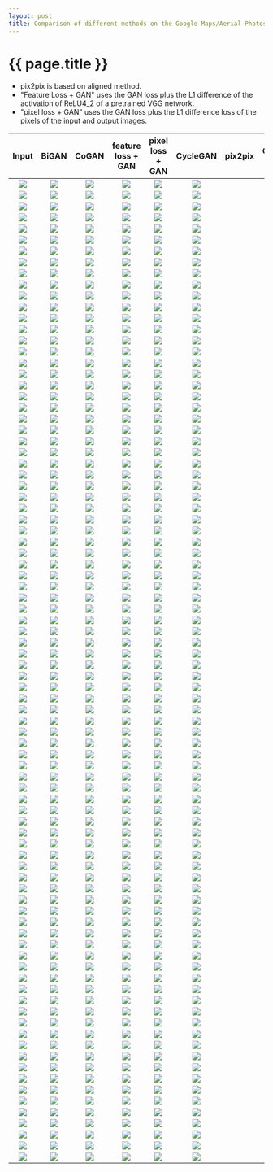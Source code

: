 ```yaml
---
layout: post
title: Comparison of different methods on the Google Maps/Aerial Photos dataset
---
```

{{ page.title }}
================

* pix2pix is based on aligned method. 
* "Feature Loss + GAN" uses the GAN loss plus the L1 difference of the activation of ReLU4_2 of a pretrained VGG network. 
* "pixel loss + GAN" uses the GAN loss plus the L1 difference loss of the pixels of the input and output images. 

| Input | BiGAN | CoGAN | feature loss + GAN | pixel loss + GAN | CycleGAN | pix2pix | Ground Truth |
|:---:|:---------:|:----------:|:----------:|:---------:|:----------:|:---------:|:----------:|
| ![]({{site.baseurl}}/images/maps-comparison/map2aerial/gt/250.jpg) | ![]({{site.baseurl}}/images/maps-comparison/aerial2map/bigan/250.jpg) | ![]({{site.baseurl}}/images/maps-comparison/aerial2map/cogan/250.jpg) | ![]({{site.baseurl}}/images/maps-comparison/aerial2map/feature_loss/250.jpg) | ![]({{site.baseurl}}/images/maps-comparison/aerial2map/l1/250.jpg) | ![]({{site.baseurl}}/images/maps-comparison/aerial2map/gt/250.jpg) |
| ![]({{site.baseurl}}/images/maps-comparison/aerial2map/gt/250.jpg) | ![]({{site.baseurl}}/images/maps-comparison/map2aerial/bigan/250.jpg) | ![]({{site.baseurl}}/images/maps-comparison/map2aerial/cogan/250.jpg) | ![]({{site.baseurl}}/images/maps-comparison/map2aerial/feature_loss/250.jpg) | ![]({{site.baseurl}}/images/maps-comparison/map2aerial/l1/250.jpg) | ![]({{site.baseurl}}/images/maps-comparison/map2aerial/gt/250.jpg) |
| ![]({{site.baseurl}}/images/maps-comparison/map2aerial/gt/1050.jpg) | ![]({{site.baseurl}}/images/maps-comparison/aerial2map/bigan/1050.jpg) | ![]({{site.baseurl}}/images/maps-comparison/aerial2map/cogan/1050.jpg) | ![]({{site.baseurl}}/images/maps-comparison/aerial2map/feature_loss/1050.jpg) | ![]({{site.baseurl}}/images/maps-comparison/aerial2map/l1/1050.jpg) | ![]({{site.baseurl}}/images/maps-comparison/aerial2map/gt/1050.jpg) |
| ![]({{site.baseurl}}/images/maps-comparison/aerial2map/gt/1050.jpg) | ![]({{site.baseurl}}/images/maps-comparison/map2aerial/bigan/1050.jpg) | ![]({{site.baseurl}}/images/maps-comparison/map2aerial/cogan/1050.jpg) | ![]({{site.baseurl}}/images/maps-comparison/map2aerial/feature_loss/1050.jpg) | ![]({{site.baseurl}}/images/maps-comparison/map2aerial/l1/1050.jpg) | ![]({{site.baseurl}}/images/maps-comparison/map2aerial/gt/1050.jpg) |
| ![]({{site.baseurl}}/images/maps-comparison/map2aerial/gt/780.jpg) | ![]({{site.baseurl}}/images/maps-comparison/aerial2map/bigan/780.jpg) | ![]({{site.baseurl}}/images/maps-comparison/aerial2map/cogan/780.jpg) | ![]({{site.baseurl}}/images/maps-comparison/aerial2map/feature_loss/780.jpg) | ![]({{site.baseurl}}/images/maps-comparison/aerial2map/l1/780.jpg) | ![]({{site.baseurl}}/images/maps-comparison/aerial2map/gt/780.jpg) |
| ![]({{site.baseurl}}/images/maps-comparison/aerial2map/gt/780.jpg) | ![]({{site.baseurl}}/images/maps-comparison/map2aerial/bigan/780.jpg) | ![]({{site.baseurl}}/images/maps-comparison/map2aerial/cogan/780.jpg) | ![]({{site.baseurl}}/images/maps-comparison/map2aerial/feature_loss/780.jpg) | ![]({{site.baseurl}}/images/maps-comparison/map2aerial/l1/780.jpg) | ![]({{site.baseurl}}/images/maps-comparison/map2aerial/gt/780.jpg) |
| ![]({{site.baseurl}}/images/maps-comparison/map2aerial/gt/950.jpg) | ![]({{site.baseurl}}/images/maps-comparison/aerial2map/bigan/950.jpg) | ![]({{site.baseurl}}/images/maps-comparison/aerial2map/cogan/950.jpg) | ![]({{site.baseurl}}/images/maps-comparison/aerial2map/feature_loss/950.jpg) | ![]({{site.baseurl}}/images/maps-comparison/aerial2map/l1/950.jpg) | ![]({{site.baseurl}}/images/maps-comparison/aerial2map/gt/950.jpg) |
| ![]({{site.baseurl}}/images/maps-comparison/aerial2map/gt/950.jpg) | ![]({{site.baseurl}}/images/maps-comparison/map2aerial/bigan/950.jpg) | ![]({{site.baseurl}}/images/maps-comparison/map2aerial/cogan/950.jpg) | ![]({{site.baseurl}}/images/maps-comparison/map2aerial/feature_loss/950.jpg) | ![]({{site.baseurl}}/images/maps-comparison/map2aerial/l1/950.jpg) | ![]({{site.baseurl}}/images/maps-comparison/map2aerial/gt/950.jpg) |
| ![]({{site.baseurl}}/images/maps-comparison/map2aerial/gt/220.jpg) | ![]({{site.baseurl}}/images/maps-comparison/aerial2map/bigan/220.jpg) | ![]({{site.baseurl}}/images/maps-comparison/aerial2map/cogan/220.jpg) | ![]({{site.baseurl}}/images/maps-comparison/aerial2map/feature_loss/220.jpg) | ![]({{site.baseurl}}/images/maps-comparison/aerial2map/l1/220.jpg) | ![]({{site.baseurl}}/images/maps-comparison/aerial2map/gt/220.jpg) |
| ![]({{site.baseurl}}/images/maps-comparison/aerial2map/gt/220.jpg) | ![]({{site.baseurl}}/images/maps-comparison/map2aerial/bigan/220.jpg) | ![]({{site.baseurl}}/images/maps-comparison/map2aerial/cogan/220.jpg) | ![]({{site.baseurl}}/images/maps-comparison/map2aerial/feature_loss/220.jpg) | ![]({{site.baseurl}}/images/maps-comparison/map2aerial/l1/220.jpg) | ![]({{site.baseurl}}/images/maps-comparison/map2aerial/gt/220.jpg) |
| ![]({{site.baseurl}}/images/maps-comparison/map2aerial/gt/860.jpg) | ![]({{site.baseurl}}/images/maps-comparison/aerial2map/bigan/860.jpg) | ![]({{site.baseurl}}/images/maps-comparison/aerial2map/cogan/860.jpg) | ![]({{site.baseurl}}/images/maps-comparison/aerial2map/feature_loss/860.jpg) | ![]({{site.baseurl}}/images/maps-comparison/aerial2map/l1/860.jpg) | ![]({{site.baseurl}}/images/maps-comparison/aerial2map/gt/860.jpg) |
| ![]({{site.baseurl}}/images/maps-comparison/aerial2map/gt/860.jpg) | ![]({{site.baseurl}}/images/maps-comparison/map2aerial/bigan/860.jpg) | ![]({{site.baseurl}}/images/maps-comparison/map2aerial/cogan/860.jpg) | ![]({{site.baseurl}}/images/maps-comparison/map2aerial/feature_loss/860.jpg) | ![]({{site.baseurl}}/images/maps-comparison/map2aerial/l1/860.jpg) | ![]({{site.baseurl}}/images/maps-comparison/map2aerial/gt/860.jpg) |
| ![]({{site.baseurl}}/images/maps-comparison/map2aerial/gt/150.jpg) | ![]({{site.baseurl}}/images/maps-comparison/aerial2map/bigan/150.jpg) | ![]({{site.baseurl}}/images/maps-comparison/aerial2map/cogan/150.jpg) | ![]({{site.baseurl}}/images/maps-comparison/aerial2map/feature_loss/150.jpg) | ![]({{site.baseurl}}/images/maps-comparison/aerial2map/l1/150.jpg) | ![]({{site.baseurl}}/images/maps-comparison/aerial2map/gt/150.jpg) |
| ![]({{site.baseurl}}/images/maps-comparison/aerial2map/gt/150.jpg) | ![]({{site.baseurl}}/images/maps-comparison/map2aerial/bigan/150.jpg) | ![]({{site.baseurl}}/images/maps-comparison/map2aerial/cogan/150.jpg) | ![]({{site.baseurl}}/images/maps-comparison/map2aerial/feature_loss/150.jpg) | ![]({{site.baseurl}}/images/maps-comparison/map2aerial/l1/150.jpg) | ![]({{site.baseurl}}/images/maps-comparison/map2aerial/gt/150.jpg) |
| ![]({{site.baseurl}}/images/maps-comparison/map2aerial/gt/160.jpg) | ![]({{site.baseurl}}/images/maps-comparison/aerial2map/bigan/160.jpg) | ![]({{site.baseurl}}/images/maps-comparison/aerial2map/cogan/160.jpg) | ![]({{site.baseurl}}/images/maps-comparison/aerial2map/feature_loss/160.jpg) | ![]({{site.baseurl}}/images/maps-comparison/aerial2map/l1/160.jpg) | ![]({{site.baseurl}}/images/maps-comparison/aerial2map/gt/160.jpg) |
| ![]({{site.baseurl}}/images/maps-comparison/aerial2map/gt/160.jpg) | ![]({{site.baseurl}}/images/maps-comparison/map2aerial/bigan/160.jpg) | ![]({{site.baseurl}}/images/maps-comparison/map2aerial/cogan/160.jpg) | ![]({{site.baseurl}}/images/maps-comparison/map2aerial/feature_loss/160.jpg) | ![]({{site.baseurl}}/images/maps-comparison/map2aerial/l1/160.jpg) | ![]({{site.baseurl}}/images/maps-comparison/map2aerial/gt/160.jpg) |
| ![]({{site.baseurl}}/images/maps-comparison/map2aerial/gt/580.jpg) | ![]({{site.baseurl}}/images/maps-comparison/aerial2map/bigan/580.jpg) | ![]({{site.baseurl}}/images/maps-comparison/aerial2map/cogan/580.jpg) | ![]({{site.baseurl}}/images/maps-comparison/aerial2map/feature_loss/580.jpg) | ![]({{site.baseurl}}/images/maps-comparison/aerial2map/l1/580.jpg) | ![]({{site.baseurl}}/images/maps-comparison/aerial2map/gt/580.jpg) |
| ![]({{site.baseurl}}/images/maps-comparison/aerial2map/gt/580.jpg) | ![]({{site.baseurl}}/images/maps-comparison/map2aerial/bigan/580.jpg) | ![]({{site.baseurl}}/images/maps-comparison/map2aerial/cogan/580.jpg) | ![]({{site.baseurl}}/images/maps-comparison/map2aerial/feature_loss/580.jpg) | ![]({{site.baseurl}}/images/maps-comparison/map2aerial/l1/580.jpg) | ![]({{site.baseurl}}/images/maps-comparison/map2aerial/gt/580.jpg) |
| ![]({{site.baseurl}}/images/maps-comparison/map2aerial/gt/450.jpg) | ![]({{site.baseurl}}/images/maps-comparison/aerial2map/bigan/450.jpg) | ![]({{site.baseurl}}/images/maps-comparison/aerial2map/cogan/450.jpg) | ![]({{site.baseurl}}/images/maps-comparison/aerial2map/feature_loss/450.jpg) | ![]({{site.baseurl}}/images/maps-comparison/aerial2map/l1/450.jpg) | ![]({{site.baseurl}}/images/maps-comparison/aerial2map/gt/450.jpg) |
| ![]({{site.baseurl}}/images/maps-comparison/aerial2map/gt/450.jpg) | ![]({{site.baseurl}}/images/maps-comparison/map2aerial/bigan/450.jpg) | ![]({{site.baseurl}}/images/maps-comparison/map2aerial/cogan/450.jpg) | ![]({{site.baseurl}}/images/maps-comparison/map2aerial/feature_loss/450.jpg) | ![]({{site.baseurl}}/images/maps-comparison/map2aerial/l1/450.jpg) | ![]({{site.baseurl}}/images/maps-comparison/map2aerial/gt/450.jpg) |
| ![]({{site.baseurl}}/images/maps-comparison/map2aerial/gt/1080.jpg) | ![]({{site.baseurl}}/images/maps-comparison/aerial2map/bigan/1080.jpg) | ![]({{site.baseurl}}/images/maps-comparison/aerial2map/cogan/1080.jpg) | ![]({{site.baseurl}}/images/maps-comparison/aerial2map/feature_loss/1080.jpg) | ![]({{site.baseurl}}/images/maps-comparison/aerial2map/l1/1080.jpg) | ![]({{site.baseurl}}/images/maps-comparison/aerial2map/gt/1080.jpg) |
| ![]({{site.baseurl}}/images/maps-comparison/aerial2map/gt/1080.jpg) | ![]({{site.baseurl}}/images/maps-comparison/map2aerial/bigan/1080.jpg) | ![]({{site.baseurl}}/images/maps-comparison/map2aerial/cogan/1080.jpg) | ![]({{site.baseurl}}/images/maps-comparison/map2aerial/feature_loss/1080.jpg) | ![]({{site.baseurl}}/images/maps-comparison/map2aerial/l1/1080.jpg) | ![]({{site.baseurl}}/images/maps-comparison/map2aerial/gt/1080.jpg) |
| ![]({{site.baseurl}}/images/maps-comparison/map2aerial/gt/720.jpg) | ![]({{site.baseurl}}/images/maps-comparison/aerial2map/bigan/720.jpg) | ![]({{site.baseurl}}/images/maps-comparison/aerial2map/cogan/720.jpg) | ![]({{site.baseurl}}/images/maps-comparison/aerial2map/feature_loss/720.jpg) | ![]({{site.baseurl}}/images/maps-comparison/aerial2map/l1/720.jpg) | ![]({{site.baseurl}}/images/maps-comparison/aerial2map/gt/720.jpg) |
| ![]({{site.baseurl}}/images/maps-comparison/aerial2map/gt/720.jpg) | ![]({{site.baseurl}}/images/maps-comparison/map2aerial/bigan/720.jpg) | ![]({{site.baseurl}}/images/maps-comparison/map2aerial/cogan/720.jpg) | ![]({{site.baseurl}}/images/maps-comparison/map2aerial/feature_loss/720.jpg) | ![]({{site.baseurl}}/images/maps-comparison/map2aerial/l1/720.jpg) | ![]({{site.baseurl}}/images/maps-comparison/map2aerial/gt/720.jpg) |
| ![]({{site.baseurl}}/images/maps-comparison/map2aerial/gt/1060.jpg) | ![]({{site.baseurl}}/images/maps-comparison/aerial2map/bigan/1060.jpg) | ![]({{site.baseurl}}/images/maps-comparison/aerial2map/cogan/1060.jpg) | ![]({{site.baseurl}}/images/maps-comparison/aerial2map/feature_loss/1060.jpg) | ![]({{site.baseurl}}/images/maps-comparison/aerial2map/l1/1060.jpg) | ![]({{site.baseurl}}/images/maps-comparison/aerial2map/gt/1060.jpg) |
| ![]({{site.baseurl}}/images/maps-comparison/aerial2map/gt/1060.jpg) | ![]({{site.baseurl}}/images/maps-comparison/map2aerial/bigan/1060.jpg) | ![]({{site.baseurl}}/images/maps-comparison/map2aerial/cogan/1060.jpg) | ![]({{site.baseurl}}/images/maps-comparison/map2aerial/feature_loss/1060.jpg) | ![]({{site.baseurl}}/images/maps-comparison/map2aerial/l1/1060.jpg) | ![]({{site.baseurl}}/images/maps-comparison/map2aerial/gt/1060.jpg) |
| ![]({{site.baseurl}}/images/maps-comparison/map2aerial/gt/320.jpg) | ![]({{site.baseurl}}/images/maps-comparison/aerial2map/bigan/320.jpg) | ![]({{site.baseurl}}/images/maps-comparison/aerial2map/cogan/320.jpg) | ![]({{site.baseurl}}/images/maps-comparison/aerial2map/feature_loss/320.jpg) | ![]({{site.baseurl}}/images/maps-comparison/aerial2map/l1/320.jpg) | ![]({{site.baseurl}}/images/maps-comparison/aerial2map/gt/320.jpg) |
| ![]({{site.baseurl}}/images/maps-comparison/aerial2map/gt/320.jpg) | ![]({{site.baseurl}}/images/maps-comparison/map2aerial/bigan/320.jpg) | ![]({{site.baseurl}}/images/maps-comparison/map2aerial/cogan/320.jpg) | ![]({{site.baseurl}}/images/maps-comparison/map2aerial/feature_loss/320.jpg) | ![]({{site.baseurl}}/images/maps-comparison/map2aerial/l1/320.jpg) | ![]({{site.baseurl}}/images/maps-comparison/map2aerial/gt/320.jpg) |
| ![]({{site.baseurl}}/images/maps-comparison/map2aerial/gt/850.jpg) | ![]({{site.baseurl}}/images/maps-comparison/aerial2map/bigan/850.jpg) | ![]({{site.baseurl}}/images/maps-comparison/aerial2map/cogan/850.jpg) | ![]({{site.baseurl}}/images/maps-comparison/aerial2map/feature_loss/850.jpg) | ![]({{site.baseurl}}/images/maps-comparison/aerial2map/l1/850.jpg) | ![]({{site.baseurl}}/images/maps-comparison/aerial2map/gt/850.jpg) |
| ![]({{site.baseurl}}/images/maps-comparison/aerial2map/gt/850.jpg) | ![]({{site.baseurl}}/images/maps-comparison/map2aerial/bigan/850.jpg) | ![]({{site.baseurl}}/images/maps-comparison/map2aerial/cogan/850.jpg) | ![]({{site.baseurl}}/images/maps-comparison/map2aerial/feature_loss/850.jpg) | ![]({{site.baseurl}}/images/maps-comparison/map2aerial/l1/850.jpg) | ![]({{site.baseurl}}/images/maps-comparison/map2aerial/gt/850.jpg) |
| ![]({{site.baseurl}}/images/maps-comparison/map2aerial/gt/750.jpg) | ![]({{site.baseurl}}/images/maps-comparison/aerial2map/bigan/750.jpg) | ![]({{site.baseurl}}/images/maps-comparison/aerial2map/cogan/750.jpg) | ![]({{site.baseurl}}/images/maps-comparison/aerial2map/feature_loss/750.jpg) | ![]({{site.baseurl}}/images/maps-comparison/aerial2map/l1/750.jpg) | ![]({{site.baseurl}}/images/maps-comparison/aerial2map/gt/750.jpg) |
| ![]({{site.baseurl}}/images/maps-comparison/aerial2map/gt/750.jpg) | ![]({{site.baseurl}}/images/maps-comparison/map2aerial/bigan/750.jpg) | ![]({{site.baseurl}}/images/maps-comparison/map2aerial/cogan/750.jpg) | ![]({{site.baseurl}}/images/maps-comparison/map2aerial/feature_loss/750.jpg) | ![]({{site.baseurl}}/images/maps-comparison/map2aerial/l1/750.jpg) | ![]({{site.baseurl}}/images/maps-comparison/map2aerial/gt/750.jpg) |
| ![]({{site.baseurl}}/images/maps-comparison/map2aerial/gt/660.jpg) | ![]({{site.baseurl}}/images/maps-comparison/aerial2map/bigan/660.jpg) | ![]({{site.baseurl}}/images/maps-comparison/aerial2map/cogan/660.jpg) | ![]({{site.baseurl}}/images/maps-comparison/aerial2map/feature_loss/660.jpg) | ![]({{site.baseurl}}/images/maps-comparison/aerial2map/l1/660.jpg) | ![]({{site.baseurl}}/images/maps-comparison/aerial2map/gt/660.jpg) |
| ![]({{site.baseurl}}/images/maps-comparison/aerial2map/gt/660.jpg) | ![]({{site.baseurl}}/images/maps-comparison/map2aerial/bigan/660.jpg) | ![]({{site.baseurl}}/images/maps-comparison/map2aerial/cogan/660.jpg) | ![]({{site.baseurl}}/images/maps-comparison/map2aerial/feature_loss/660.jpg) | ![]({{site.baseurl}}/images/maps-comparison/map2aerial/l1/660.jpg) | ![]({{site.baseurl}}/images/maps-comparison/map2aerial/gt/660.jpg) |
| ![]({{site.baseurl}}/images/maps-comparison/map2aerial/gt/360.jpg) | ![]({{site.baseurl}}/images/maps-comparison/aerial2map/bigan/360.jpg) | ![]({{site.baseurl}}/images/maps-comparison/aerial2map/cogan/360.jpg) | ![]({{site.baseurl}}/images/maps-comparison/aerial2map/feature_loss/360.jpg) | ![]({{site.baseurl}}/images/maps-comparison/aerial2map/l1/360.jpg) | ![]({{site.baseurl}}/images/maps-comparison/aerial2map/gt/360.jpg) |
| ![]({{site.baseurl}}/images/maps-comparison/aerial2map/gt/360.jpg) | ![]({{site.baseurl}}/images/maps-comparison/map2aerial/bigan/360.jpg) | ![]({{site.baseurl}}/images/maps-comparison/map2aerial/cogan/360.jpg) | ![]({{site.baseurl}}/images/maps-comparison/map2aerial/feature_loss/360.jpg) | ![]({{site.baseurl}}/images/maps-comparison/map2aerial/l1/360.jpg) | ![]({{site.baseurl}}/images/maps-comparison/map2aerial/gt/360.jpg) |
| ![]({{site.baseurl}}/images/maps-comparison/map2aerial/gt/50.jpg) | ![]({{site.baseurl}}/images/maps-comparison/aerial2map/bigan/50.jpg) | ![]({{site.baseurl}}/images/maps-comparison/aerial2map/cogan/50.jpg) | ![]({{site.baseurl}}/images/maps-comparison/aerial2map/feature_loss/50.jpg) | ![]({{site.baseurl}}/images/maps-comparison/aerial2map/l1/50.jpg) | ![]({{site.baseurl}}/images/maps-comparison/aerial2map/gt/50.jpg) |
| ![]({{site.baseurl}}/images/maps-comparison/aerial2map/gt/50.jpg) | ![]({{site.baseurl}}/images/maps-comparison/map2aerial/bigan/50.jpg) | ![]({{site.baseurl}}/images/maps-comparison/map2aerial/cogan/50.jpg) | ![]({{site.baseurl}}/images/maps-comparison/map2aerial/feature_loss/50.jpg) | ![]({{site.baseurl}}/images/maps-comparison/map2aerial/l1/50.jpg) | ![]({{site.baseurl}}/images/maps-comparison/map2aerial/gt/50.jpg) |
| ![]({{site.baseurl}}/images/maps-comparison/map2aerial/gt/480.jpg) | ![]({{site.baseurl}}/images/maps-comparison/aerial2map/bigan/480.jpg) | ![]({{site.baseurl}}/images/maps-comparison/aerial2map/cogan/480.jpg) | ![]({{site.baseurl}}/images/maps-comparison/aerial2map/feature_loss/480.jpg) | ![]({{site.baseurl}}/images/maps-comparison/aerial2map/l1/480.jpg) | ![]({{site.baseurl}}/images/maps-comparison/aerial2map/gt/480.jpg) |
| ![]({{site.baseurl}}/images/maps-comparison/aerial2map/gt/480.jpg) | ![]({{site.baseurl}}/images/maps-comparison/map2aerial/bigan/480.jpg) | ![]({{site.baseurl}}/images/maps-comparison/map2aerial/cogan/480.jpg) | ![]({{site.baseurl}}/images/maps-comparison/map2aerial/feature_loss/480.jpg) | ![]({{site.baseurl}}/images/maps-comparison/map2aerial/l1/480.jpg) | ![]({{site.baseurl}}/images/maps-comparison/map2aerial/gt/480.jpg) |
| ![]({{site.baseurl}}/images/maps-comparison/map2aerial/gt/180.jpg) | ![]({{site.baseurl}}/images/maps-comparison/aerial2map/bigan/180.jpg) | ![]({{site.baseurl}}/images/maps-comparison/aerial2map/cogan/180.jpg) | ![]({{site.baseurl}}/images/maps-comparison/aerial2map/feature_loss/180.jpg) | ![]({{site.baseurl}}/images/maps-comparison/aerial2map/l1/180.jpg) | ![]({{site.baseurl}}/images/maps-comparison/aerial2map/gt/180.jpg) |
| ![]({{site.baseurl}}/images/maps-comparison/aerial2map/gt/180.jpg) | ![]({{site.baseurl}}/images/maps-comparison/map2aerial/bigan/180.jpg) | ![]({{site.baseurl}}/images/maps-comparison/map2aerial/cogan/180.jpg) | ![]({{site.baseurl}}/images/maps-comparison/map2aerial/feature_loss/180.jpg) | ![]({{site.baseurl}}/images/maps-comparison/map2aerial/l1/180.jpg) | ![]({{site.baseurl}}/images/maps-comparison/map2aerial/gt/180.jpg) |
| ![]({{site.baseurl}}/images/maps-comparison/map2aerial/gt/350.jpg) | ![]({{site.baseurl}}/images/maps-comparison/aerial2map/bigan/350.jpg) | ![]({{site.baseurl}}/images/maps-comparison/aerial2map/cogan/350.jpg) | ![]({{site.baseurl}}/images/maps-comparison/aerial2map/feature_loss/350.jpg) | ![]({{site.baseurl}}/images/maps-comparison/aerial2map/l1/350.jpg) | ![]({{site.baseurl}}/images/maps-comparison/aerial2map/gt/350.jpg) |
| ![]({{site.baseurl}}/images/maps-comparison/aerial2map/gt/350.jpg) | ![]({{site.baseurl}}/images/maps-comparison/map2aerial/bigan/350.jpg) | ![]({{site.baseurl}}/images/maps-comparison/map2aerial/cogan/350.jpg) | ![]({{site.baseurl}}/images/maps-comparison/map2aerial/feature_loss/350.jpg) | ![]({{site.baseurl}}/images/maps-comparison/map2aerial/l1/350.jpg) | ![]({{site.baseurl}}/images/maps-comparison/map2aerial/gt/350.jpg) |
| ![]({{site.baseurl}}/images/maps-comparison/map2aerial/gt/960.jpg) | ![]({{site.baseurl}}/images/maps-comparison/aerial2map/bigan/960.jpg) | ![]({{site.baseurl}}/images/maps-comparison/aerial2map/cogan/960.jpg) | ![]({{site.baseurl}}/images/maps-comparison/aerial2map/feature_loss/960.jpg) | ![]({{site.baseurl}}/images/maps-comparison/aerial2map/l1/960.jpg) | ![]({{site.baseurl}}/images/maps-comparison/aerial2map/gt/960.jpg) |
| ![]({{site.baseurl}}/images/maps-comparison/aerial2map/gt/960.jpg) | ![]({{site.baseurl}}/images/maps-comparison/map2aerial/bigan/960.jpg) | ![]({{site.baseurl}}/images/maps-comparison/map2aerial/cogan/960.jpg) | ![]({{site.baseurl}}/images/maps-comparison/map2aerial/feature_loss/960.jpg) | ![]({{site.baseurl}}/images/maps-comparison/map2aerial/l1/960.jpg) | ![]({{site.baseurl}}/images/maps-comparison/map2aerial/gt/960.jpg) |
| ![]({{site.baseurl}}/images/maps-comparison/map2aerial/gt/980.jpg) | ![]({{site.baseurl}}/images/maps-comparison/aerial2map/bigan/980.jpg) | ![]({{site.baseurl}}/images/maps-comparison/aerial2map/cogan/980.jpg) | ![]({{site.baseurl}}/images/maps-comparison/aerial2map/feature_loss/980.jpg) | ![]({{site.baseurl}}/images/maps-comparison/aerial2map/l1/980.jpg) | ![]({{site.baseurl}}/images/maps-comparison/aerial2map/gt/980.jpg) |
| ![]({{site.baseurl}}/images/maps-comparison/aerial2map/gt/980.jpg) | ![]({{site.baseurl}}/images/maps-comparison/map2aerial/bigan/980.jpg) | ![]({{site.baseurl}}/images/maps-comparison/map2aerial/cogan/980.jpg) | ![]({{site.baseurl}}/images/maps-comparison/map2aerial/feature_loss/980.jpg) | ![]({{site.baseurl}}/images/maps-comparison/map2aerial/l1/980.jpg) | ![]({{site.baseurl}}/images/maps-comparison/map2aerial/gt/980.jpg) |
| ![]({{site.baseurl}}/images/maps-comparison/map2aerial/gt/380.jpg) | ![]({{site.baseurl}}/images/maps-comparison/aerial2map/bigan/380.jpg) | ![]({{site.baseurl}}/images/maps-comparison/aerial2map/cogan/380.jpg) | ![]({{site.baseurl}}/images/maps-comparison/aerial2map/feature_loss/380.jpg) | ![]({{site.baseurl}}/images/maps-comparison/aerial2map/l1/380.jpg) | ![]({{site.baseurl}}/images/maps-comparison/aerial2map/gt/380.jpg) |
| ![]({{site.baseurl}}/images/maps-comparison/aerial2map/gt/380.jpg) | ![]({{site.baseurl}}/images/maps-comparison/map2aerial/bigan/380.jpg) | ![]({{site.baseurl}}/images/maps-comparison/map2aerial/cogan/380.jpg) | ![]({{site.baseurl}}/images/maps-comparison/map2aerial/feature_loss/380.jpg) | ![]({{site.baseurl}}/images/maps-comparison/map2aerial/l1/380.jpg) | ![]({{site.baseurl}}/images/maps-comparison/map2aerial/gt/380.jpg) |
| ![]({{site.baseurl}}/images/maps-comparison/map2aerial/gt/80.jpg) | ![]({{site.baseurl}}/images/maps-comparison/aerial2map/bigan/80.jpg) | ![]({{site.baseurl}}/images/maps-comparison/aerial2map/cogan/80.jpg) | ![]({{site.baseurl}}/images/maps-comparison/aerial2map/feature_loss/80.jpg) | ![]({{site.baseurl}}/images/maps-comparison/aerial2map/l1/80.jpg) | ![]({{site.baseurl}}/images/maps-comparison/aerial2map/gt/80.jpg) |
| ![]({{site.baseurl}}/images/maps-comparison/aerial2map/gt/80.jpg) | ![]({{site.baseurl}}/images/maps-comparison/map2aerial/bigan/80.jpg) | ![]({{site.baseurl}}/images/maps-comparison/map2aerial/cogan/80.jpg) | ![]({{site.baseurl}}/images/maps-comparison/map2aerial/feature_loss/80.jpg) | ![]({{site.baseurl}}/images/maps-comparison/map2aerial/l1/80.jpg) | ![]({{site.baseurl}}/images/maps-comparison/map2aerial/gt/80.jpg) |
| ![]({{site.baseurl}}/images/maps-comparison/map2aerial/gt/560.jpg) | ![]({{site.baseurl}}/images/maps-comparison/aerial2map/bigan/560.jpg) | ![]({{site.baseurl}}/images/maps-comparison/aerial2map/cogan/560.jpg) | ![]({{site.baseurl}}/images/maps-comparison/aerial2map/feature_loss/560.jpg) | ![]({{site.baseurl}}/images/maps-comparison/aerial2map/l1/560.jpg) | ![]({{site.baseurl}}/images/maps-comparison/aerial2map/gt/560.jpg) |
| ![]({{site.baseurl}}/images/maps-comparison/aerial2map/gt/560.jpg) | ![]({{site.baseurl}}/images/maps-comparison/map2aerial/bigan/560.jpg) | ![]({{site.baseurl}}/images/maps-comparison/map2aerial/cogan/560.jpg) | ![]({{site.baseurl}}/images/maps-comparison/map2aerial/feature_loss/560.jpg) | ![]({{site.baseurl}}/images/maps-comparison/map2aerial/l1/560.jpg) | ![]({{site.baseurl}}/images/maps-comparison/map2aerial/gt/560.jpg) |
| ![]({{site.baseurl}}/images/maps-comparison/map2aerial/gt/420.jpg) | ![]({{site.baseurl}}/images/maps-comparison/aerial2map/bigan/420.jpg) | ![]({{site.baseurl}}/images/maps-comparison/aerial2map/cogan/420.jpg) | ![]({{site.baseurl}}/images/maps-comparison/aerial2map/feature_loss/420.jpg) | ![]({{site.baseurl}}/images/maps-comparison/aerial2map/l1/420.jpg) | ![]({{site.baseurl}}/images/maps-comparison/aerial2map/gt/420.jpg) |
| ![]({{site.baseurl}}/images/maps-comparison/aerial2map/gt/420.jpg) | ![]({{site.baseurl}}/images/maps-comparison/map2aerial/bigan/420.jpg) | ![]({{site.baseurl}}/images/maps-comparison/map2aerial/cogan/420.jpg) | ![]({{site.baseurl}}/images/maps-comparison/map2aerial/feature_loss/420.jpg) | ![]({{site.baseurl}}/images/maps-comparison/map2aerial/l1/420.jpg) | ![]({{site.baseurl}}/images/maps-comparison/map2aerial/gt/420.jpg) |
| ![]({{site.baseurl}}/images/maps-comparison/map2aerial/gt/650.jpg) | ![]({{site.baseurl}}/images/maps-comparison/aerial2map/bigan/650.jpg) | ![]({{site.baseurl}}/images/maps-comparison/aerial2map/cogan/650.jpg) | ![]({{site.baseurl}}/images/maps-comparison/aerial2map/feature_loss/650.jpg) | ![]({{site.baseurl}}/images/maps-comparison/aerial2map/l1/650.jpg) | ![]({{site.baseurl}}/images/maps-comparison/aerial2map/gt/650.jpg) |
| ![]({{site.baseurl}}/images/maps-comparison/aerial2map/gt/650.jpg) | ![]({{site.baseurl}}/images/maps-comparison/map2aerial/bigan/650.jpg) | ![]({{site.baseurl}}/images/maps-comparison/map2aerial/cogan/650.jpg) | ![]({{site.baseurl}}/images/maps-comparison/map2aerial/feature_loss/650.jpg) | ![]({{site.baseurl}}/images/maps-comparison/map2aerial/l1/650.jpg) | ![]({{site.baseurl}}/images/maps-comparison/map2aerial/gt/650.jpg) |
| ![]({{site.baseurl}}/images/maps-comparison/map2aerial/gt/820.jpg) | ![]({{site.baseurl}}/images/maps-comparison/aerial2map/bigan/820.jpg) | ![]({{site.baseurl}}/images/maps-comparison/aerial2map/cogan/820.jpg) | ![]({{site.baseurl}}/images/maps-comparison/aerial2map/feature_loss/820.jpg) | ![]({{site.baseurl}}/images/maps-comparison/aerial2map/l1/820.jpg) | ![]({{site.baseurl}}/images/maps-comparison/aerial2map/gt/820.jpg) |
| ![]({{site.baseurl}}/images/maps-comparison/aerial2map/gt/820.jpg) | ![]({{site.baseurl}}/images/maps-comparison/map2aerial/bigan/820.jpg) | ![]({{site.baseurl}}/images/maps-comparison/map2aerial/cogan/820.jpg) | ![]({{site.baseurl}}/images/maps-comparison/map2aerial/feature_loss/820.jpg) | ![]({{site.baseurl}}/images/maps-comparison/map2aerial/l1/820.jpg) | ![]({{site.baseurl}}/images/maps-comparison/map2aerial/gt/820.jpg) |
| ![]({{site.baseurl}}/images/maps-comparison/map2aerial/gt/760.jpg) | ![]({{site.baseurl}}/images/maps-comparison/aerial2map/bigan/760.jpg) | ![]({{site.baseurl}}/images/maps-comparison/aerial2map/cogan/760.jpg) | ![]({{site.baseurl}}/images/maps-comparison/aerial2map/feature_loss/760.jpg) | ![]({{site.baseurl}}/images/maps-comparison/aerial2map/l1/760.jpg) | ![]({{site.baseurl}}/images/maps-comparison/aerial2map/gt/760.jpg) |
| ![]({{site.baseurl}}/images/maps-comparison/aerial2map/gt/760.jpg) | ![]({{site.baseurl}}/images/maps-comparison/map2aerial/bigan/760.jpg) | ![]({{site.baseurl}}/images/maps-comparison/map2aerial/cogan/760.jpg) | ![]({{site.baseurl}}/images/maps-comparison/map2aerial/feature_loss/760.jpg) | ![]({{site.baseurl}}/images/maps-comparison/map2aerial/l1/760.jpg) | ![]({{site.baseurl}}/images/maps-comparison/map2aerial/gt/760.jpg) |
| ![]({{site.baseurl}}/images/maps-comparison/map2aerial/gt/120.jpg) | ![]({{site.baseurl}}/images/maps-comparison/aerial2map/bigan/120.jpg) | ![]({{site.baseurl}}/images/maps-comparison/aerial2map/cogan/120.jpg) | ![]({{site.baseurl}}/images/maps-comparison/aerial2map/feature_loss/120.jpg) | ![]({{site.baseurl}}/images/maps-comparison/aerial2map/l1/120.jpg) | ![]({{site.baseurl}}/images/maps-comparison/aerial2map/gt/120.jpg) |
| ![]({{site.baseurl}}/images/maps-comparison/aerial2map/gt/120.jpg) | ![]({{site.baseurl}}/images/maps-comparison/map2aerial/bigan/120.jpg) | ![]({{site.baseurl}}/images/maps-comparison/map2aerial/cogan/120.jpg) | ![]({{site.baseurl}}/images/maps-comparison/map2aerial/feature_loss/120.jpg) | ![]({{site.baseurl}}/images/maps-comparison/map2aerial/l1/120.jpg) | ![]({{site.baseurl}}/images/maps-comparison/map2aerial/gt/120.jpg) |
| ![]({{site.baseurl}}/images/maps-comparison/map2aerial/gt/620.jpg) | ![]({{site.baseurl}}/images/maps-comparison/aerial2map/bigan/620.jpg) | ![]({{site.baseurl}}/images/maps-comparison/aerial2map/cogan/620.jpg) | ![]({{site.baseurl}}/images/maps-comparison/aerial2map/feature_loss/620.jpg) | ![]({{site.baseurl}}/images/maps-comparison/aerial2map/l1/620.jpg) | ![]({{site.baseurl}}/images/maps-comparison/aerial2map/gt/620.jpg) |
| ![]({{site.baseurl}}/images/maps-comparison/aerial2map/gt/620.jpg) | ![]({{site.baseurl}}/images/maps-comparison/map2aerial/bigan/620.jpg) | ![]({{site.baseurl}}/images/maps-comparison/map2aerial/cogan/620.jpg) | ![]({{site.baseurl}}/images/maps-comparison/map2aerial/feature_loss/620.jpg) | ![]({{site.baseurl}}/images/maps-comparison/map2aerial/l1/620.jpg) | ![]({{site.baseurl}}/images/maps-comparison/map2aerial/gt/620.jpg) |
| ![]({{site.baseurl}}/images/maps-comparison/map2aerial/gt/60.jpg) | ![]({{site.baseurl}}/images/maps-comparison/aerial2map/bigan/60.jpg) | ![]({{site.baseurl}}/images/maps-comparison/aerial2map/cogan/60.jpg) | ![]({{site.baseurl}}/images/maps-comparison/aerial2map/feature_loss/60.jpg) | ![]({{site.baseurl}}/images/maps-comparison/aerial2map/l1/60.jpg) | ![]({{site.baseurl}}/images/maps-comparison/aerial2map/gt/60.jpg) |
| ![]({{site.baseurl}}/images/maps-comparison/aerial2map/gt/60.jpg) | ![]({{site.baseurl}}/images/maps-comparison/map2aerial/bigan/60.jpg) | ![]({{site.baseurl}}/images/maps-comparison/map2aerial/cogan/60.jpg) | ![]({{site.baseurl}}/images/maps-comparison/map2aerial/feature_loss/60.jpg) | ![]({{site.baseurl}}/images/maps-comparison/map2aerial/l1/60.jpg) | ![]({{site.baseurl}}/images/maps-comparison/map2aerial/gt/60.jpg) |
| ![]({{site.baseurl}}/images/maps-comparison/map2aerial/gt/880.jpg) | ![]({{site.baseurl}}/images/maps-comparison/aerial2map/bigan/880.jpg) | ![]({{site.baseurl}}/images/maps-comparison/aerial2map/cogan/880.jpg) | ![]({{site.baseurl}}/images/maps-comparison/aerial2map/feature_loss/880.jpg) | ![]({{site.baseurl}}/images/maps-comparison/aerial2map/l1/880.jpg) | ![]({{site.baseurl}}/images/maps-comparison/aerial2map/gt/880.jpg) |
| ![]({{site.baseurl}}/images/maps-comparison/aerial2map/gt/880.jpg) | ![]({{site.baseurl}}/images/maps-comparison/map2aerial/bigan/880.jpg) | ![]({{site.baseurl}}/images/maps-comparison/map2aerial/cogan/880.jpg) | ![]({{site.baseurl}}/images/maps-comparison/map2aerial/feature_loss/880.jpg) | ![]({{site.baseurl}}/images/maps-comparison/map2aerial/l1/880.jpg) | ![]({{site.baseurl}}/images/maps-comparison/map2aerial/gt/880.jpg) |
| ![]({{site.baseurl}}/images/maps-comparison/map2aerial/gt/280.jpg) | ![]({{site.baseurl}}/images/maps-comparison/aerial2map/bigan/280.jpg) | ![]({{site.baseurl}}/images/maps-comparison/aerial2map/cogan/280.jpg) | ![]({{site.baseurl}}/images/maps-comparison/aerial2map/feature_loss/280.jpg) | ![]({{site.baseurl}}/images/maps-comparison/aerial2map/l1/280.jpg) | ![]({{site.baseurl}}/images/maps-comparison/aerial2map/gt/280.jpg) |
| ![]({{site.baseurl}}/images/maps-comparison/aerial2map/gt/280.jpg) | ![]({{site.baseurl}}/images/maps-comparison/map2aerial/bigan/280.jpg) | ![]({{site.baseurl}}/images/maps-comparison/map2aerial/cogan/280.jpg) | ![]({{site.baseurl}}/images/maps-comparison/map2aerial/feature_loss/280.jpg) | ![]({{site.baseurl}}/images/maps-comparison/map2aerial/l1/280.jpg) | ![]({{site.baseurl}}/images/maps-comparison/map2aerial/gt/280.jpg) |
| ![]({{site.baseurl}}/images/maps-comparison/map2aerial/gt/550.jpg) | ![]({{site.baseurl}}/images/maps-comparison/aerial2map/bigan/550.jpg) | ![]({{site.baseurl}}/images/maps-comparison/aerial2map/cogan/550.jpg) | ![]({{site.baseurl}}/images/maps-comparison/aerial2map/feature_loss/550.jpg) | ![]({{site.baseurl}}/images/maps-comparison/aerial2map/l1/550.jpg) | ![]({{site.baseurl}}/images/maps-comparison/aerial2map/gt/550.jpg) |
| ![]({{site.baseurl}}/images/maps-comparison/aerial2map/gt/550.jpg) | ![]({{site.baseurl}}/images/maps-comparison/map2aerial/bigan/550.jpg) | ![]({{site.baseurl}}/images/maps-comparison/map2aerial/cogan/550.jpg) | ![]({{site.baseurl}}/images/maps-comparison/map2aerial/feature_loss/550.jpg) | ![]({{site.baseurl}}/images/maps-comparison/map2aerial/l1/550.jpg) | ![]({{site.baseurl}}/images/maps-comparison/map2aerial/gt/550.jpg) |
| ![]({{site.baseurl}}/images/maps-comparison/map2aerial/gt/460.jpg) | ![]({{site.baseurl}}/images/maps-comparison/aerial2map/bigan/460.jpg) | ![]({{site.baseurl}}/images/maps-comparison/aerial2map/cogan/460.jpg) | ![]({{site.baseurl}}/images/maps-comparison/aerial2map/feature_loss/460.jpg) | ![]({{site.baseurl}}/images/maps-comparison/aerial2map/l1/460.jpg) | ![]({{site.baseurl}}/images/maps-comparison/aerial2map/gt/460.jpg) |
| ![]({{site.baseurl}}/images/maps-comparison/aerial2map/gt/460.jpg) | ![]({{site.baseurl}}/images/maps-comparison/map2aerial/bigan/460.jpg) | ![]({{site.baseurl}}/images/maps-comparison/map2aerial/cogan/460.jpg) | ![]({{site.baseurl}}/images/maps-comparison/map2aerial/feature_loss/460.jpg) | ![]({{site.baseurl}}/images/maps-comparison/map2aerial/l1/460.jpg) | ![]({{site.baseurl}}/images/maps-comparison/map2aerial/gt/460.jpg) |
| ![]({{site.baseurl}}/images/maps-comparison/map2aerial/gt/1020.jpg) | ![]({{site.baseurl}}/images/maps-comparison/aerial2map/bigan/1020.jpg) | ![]({{site.baseurl}}/images/maps-comparison/aerial2map/cogan/1020.jpg) | ![]({{site.baseurl}}/images/maps-comparison/aerial2map/feature_loss/1020.jpg) | ![]({{site.baseurl}}/images/maps-comparison/aerial2map/l1/1020.jpg) | ![]({{site.baseurl}}/images/maps-comparison/aerial2map/gt/1020.jpg) |
| ![]({{site.baseurl}}/images/maps-comparison/aerial2map/gt/1020.jpg) | ![]({{site.baseurl}}/images/maps-comparison/map2aerial/bigan/1020.jpg) | ![]({{site.baseurl}}/images/maps-comparison/map2aerial/cogan/1020.jpg) | ![]({{site.baseurl}}/images/maps-comparison/map2aerial/feature_loss/1020.jpg) | ![]({{site.baseurl}}/images/maps-comparison/map2aerial/l1/1020.jpg) | ![]({{site.baseurl}}/images/maps-comparison/map2aerial/gt/1020.jpg) |
| ![]({{site.baseurl}}/images/maps-comparison/map2aerial/gt/260.jpg) | ![]({{site.baseurl}}/images/maps-comparison/aerial2map/bigan/260.jpg) | ![]({{site.baseurl}}/images/maps-comparison/aerial2map/cogan/260.jpg) | ![]({{site.baseurl}}/images/maps-comparison/aerial2map/feature_loss/260.jpg) | ![]({{site.baseurl}}/images/maps-comparison/aerial2map/l1/260.jpg) | ![]({{site.baseurl}}/images/maps-comparison/aerial2map/gt/260.jpg) |
| ![]({{site.baseurl}}/images/maps-comparison/aerial2map/gt/260.jpg) | ![]({{site.baseurl}}/images/maps-comparison/map2aerial/bigan/260.jpg) | ![]({{site.baseurl}}/images/maps-comparison/map2aerial/cogan/260.jpg) | ![]({{site.baseurl}}/images/maps-comparison/map2aerial/feature_loss/260.jpg) | ![]({{site.baseurl}}/images/maps-comparison/map2aerial/l1/260.jpg) | ![]({{site.baseurl}}/images/maps-comparison/map2aerial/gt/260.jpg) |
| ![]({{site.baseurl}}/images/maps-comparison/map2aerial/gt/520.jpg) | ![]({{site.baseurl}}/images/maps-comparison/aerial2map/bigan/520.jpg) | ![]({{site.baseurl}}/images/maps-comparison/aerial2map/cogan/520.jpg) | ![]({{site.baseurl}}/images/maps-comparison/aerial2map/feature_loss/520.jpg) | ![]({{site.baseurl}}/images/maps-comparison/aerial2map/l1/520.jpg) | ![]({{site.baseurl}}/images/maps-comparison/aerial2map/gt/520.jpg) |
| ![]({{site.baseurl}}/images/maps-comparison/aerial2map/gt/520.jpg) | ![]({{site.baseurl}}/images/maps-comparison/map2aerial/bigan/520.jpg) | ![]({{site.baseurl}}/images/maps-comparison/map2aerial/cogan/520.jpg) | ![]({{site.baseurl}}/images/maps-comparison/map2aerial/feature_loss/520.jpg) | ![]({{site.baseurl}}/images/maps-comparison/map2aerial/l1/520.jpg) | ![]({{site.baseurl}}/images/maps-comparison/map2aerial/gt/520.jpg) |
| ![]({{site.baseurl}}/images/maps-comparison/map2aerial/gt/680.jpg) | ![]({{site.baseurl}}/images/maps-comparison/aerial2map/bigan/680.jpg) | ![]({{site.baseurl}}/images/maps-comparison/aerial2map/cogan/680.jpg) | ![]({{site.baseurl}}/images/maps-comparison/aerial2map/feature_loss/680.jpg) | ![]({{site.baseurl}}/images/maps-comparison/aerial2map/l1/680.jpg) | ![]({{site.baseurl}}/images/maps-comparison/aerial2map/gt/680.jpg) |
| ![]({{site.baseurl}}/images/maps-comparison/aerial2map/gt/680.jpg) | ![]({{site.baseurl}}/images/maps-comparison/map2aerial/bigan/680.jpg) | ![]({{site.baseurl}}/images/maps-comparison/map2aerial/cogan/680.jpg) | ![]({{site.baseurl}}/images/maps-comparison/map2aerial/feature_loss/680.jpg) | ![]({{site.baseurl}}/images/maps-comparison/map2aerial/l1/680.jpg) | ![]({{site.baseurl}}/images/maps-comparison/map2aerial/gt/680.jpg) |
| ![]({{site.baseurl}}/images/maps-comparison/map2aerial/gt/20.jpg) | ![]({{site.baseurl}}/images/maps-comparison/aerial2map/bigan/20.jpg) | ![]({{site.baseurl}}/images/maps-comparison/aerial2map/cogan/20.jpg) | ![]({{site.baseurl}}/images/maps-comparison/aerial2map/feature_loss/20.jpg) | ![]({{site.baseurl}}/images/maps-comparison/aerial2map/l1/20.jpg) | ![]({{site.baseurl}}/images/maps-comparison/aerial2map/gt/20.jpg) |
| ![]({{site.baseurl}}/images/maps-comparison/aerial2map/gt/20.jpg) | ![]({{site.baseurl}}/images/maps-comparison/map2aerial/bigan/20.jpg) | ![]({{site.baseurl}}/images/maps-comparison/map2aerial/cogan/20.jpg) | ![]({{site.baseurl}}/images/maps-comparison/map2aerial/feature_loss/20.jpg) | ![]({{site.baseurl}}/images/maps-comparison/map2aerial/l1/20.jpg) | ![]({{site.baseurl}}/images/maps-comparison/map2aerial/gt/20.jpg) |
| ![]({{site.baseurl}}/images/maps-comparison/map2aerial/gt/920.jpg) | ![]({{site.baseurl}}/images/maps-comparison/aerial2map/bigan/920.jpg) | ![]({{site.baseurl}}/images/maps-comparison/aerial2map/cogan/920.jpg) | ![]({{site.baseurl}}/images/maps-comparison/aerial2map/feature_loss/920.jpg) | ![]({{site.baseurl}}/images/maps-comparison/aerial2map/l1/920.jpg) | ![]({{site.baseurl}}/images/maps-comparison/aerial2map/gt/920.jpg) |
| ![]({{site.baseurl}}/images/maps-comparison/aerial2map/gt/920.jpg) | ![]({{site.baseurl}}/images/maps-comparison/map2aerial/bigan/920.jpg) | ![]({{site.baseurl}}/images/maps-comparison/map2aerial/cogan/920.jpg) | ![]({{site.baseurl}}/images/maps-comparison/map2aerial/feature_loss/920.jpg) | ![]({{site.baseurl}}/images/maps-comparison/map2aerial/l1/920.jpg) | ![]({{site.baseurl}}/images/maps-comparison/map2aerial/gt/920.jpg) |
